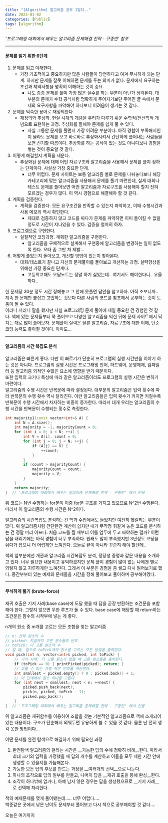 ```yaml
---
title: "[Algorithm] 알고리즘 공부 1일차.."
date: 2023-01-02
categories: [Public]
tags: [algorithm]
---
```


_'프로그래밍 대회에서 배우는 알고리즘 문제해결 전략 - 구종만' 참조_  

---

#### 문제를 읽기 위한 6단계  

1. 문제를 읽고 이해한다.  
    - 가장 기초적이고 중요하지만 많은 사람들이 당연하다고 여겨 무시하게 되는 단계. 하지만 문제를 잘못 이해하면 문제를 푸는 의미가 없다. 문제에서 요구하는 조건과 제약사항을 명확히 이해하는 것이 중요.  
        * 나도 종종 문제를 풀며 가장 많은 실수를 하는 부분이 아닌가 생각된다. 대부분의 문제가 수학 공식처럼 명확하게 주어지기보단 주어진 글 속에서 문제의 요구사항을 파악해야 하다보니 어려움이 생기는 것 같다.  
2. 문제를 익숙한 용어로 재정의한다.  
    - 재정의와 추상화. 현실 시계의 개념을 우리가 다루기 쉬운 수학적/전산학적 개념으로 표현하는 과정. 추상화를 잘해야 문제를 쉽게 풀 수 있다.  
        * 사실 그동안 문제를 풀면서 가장 어려운 부분이다. 아직 경험이 부족해서인지 몰라도 문제를 보고 바로바로 추상화시켜서 간단하게 풀어내는 사람들을 보면 신기할 따름이다. 추상화를 하는 공식이 있는 것도 아니다보니 경험을 쌓는 것이 중요할 것 같다.  
3. 어떻게 해결할지 계획을 세운다.  
    - 추상화된 문제에 대해 어떤 자료구조와 알고리즘을 사용해서 문제를 풀지 정하는 단계이다. 사실상 가장 중요한 단계.  
        * 너무 어렵다. 문제 사이트는 보통 알고리즘 별로 문제를 나눠놓다보니 해당 카테고리에 맞는 알고리즘을 사용해서 문제를 풀기 마련인데, 실제 대회나 테스트 문제를 풀어보면 어떤 알고리즘과 자료구조를 사용해야 할지 전혀 모르겠는 경우가 많다. 이 역시 경험으로 해결해야 할 것 같다.  
4. 계획을 검증한다.  
    - 계획을 검증한다. 모든 요구조건을 만족할 수 있는지 파악하고, 이때 수행시간과 사용 메모리 역시 확인한다.  
        * 제대로 검증하지 않고 코드를 짜다가 문제를 파악하면 이미 돌이킬 수 없을 정도로 시간이 지나있을 수 있다. 검증을 철저히 하자.  
5. 프로그램으로 구현한다.  
    - 실질적인 코딩과정. 계획한 알고리즘을 구현한다.  
        * 알고리즘을 구체적으로 설계해서 구현중에 알고리즘을 변경하는 일이 없도록 한다. 오타 좀 그만 쳐 제발...  
6. 어떻게 풀었는지 돌아보고, 개선할 방법이 있는지 찾아본다.  
    - 대회/테스트가 끝나고 자신의 문제풀이를 돌아보고 개선하는 과정. 실력향상을 위해선 가장 중요한 단계다.  
        * 고등학교때도 오답노트는 정말 하기 싫었는데.. 여기서도 해야한다니.. 우울하다..  


한 문제당 30분 정도 시간 정해놓고 그 안에 못풀면 답안을 참고하자. 아직 초보니까.. 계속 한 문제만 붙잡고 고민하는 것보다 다른 사람의 코드를 참조해서 공부하는 것이 도움이 될 수 있다.  
이러니 저러니 말을 했지만 사실 프로그래밍 문제 풀이에 제일 중요한 건 경험인 것 같다. 책에 있는 문제들부터 쭉 풀어보고 다양한 알고리즘을 익힌 뒤에 문제 사이트에서 닥치는 대로 많이 풀어보자. 문제풀이 실력은 물론 알고리즘, 자료구조에 대한 이해, 단순 코딩 능력도 좋아질 것이다. 아마도...  

---

#### 알고리즘의 시간 복잡도 분석  

 알고리즘은 빠른게 좋다. 다만 이 빠르기가 단순히 프로그램의 실행 시간만을 이야기 하는 것은 아니다. 프로그램의 실행 시간은 프로그래밍 언어, 하드웨어, 운영체제, 컴파일러 등 알고리즘 외적인 수많은 요소에 영향을 받기 때문이다.  
또한 입력의 크기나 특성에 따라 같은 알고리즘이라도 프로그램의 실행 시간은 변하기 마련이다.  
 알고리즘의 수행 시간은 반복문에 따라 결정된다. 대부분의 알고리즘은 입력 횟수에 따라 반복문의 수행 횟수 역시 달라진다. 이런 알고리즘들은 입력 횟수가 커지면 커질수록 반복문이 수행 시간에서 차지하는 비중이 증가한다. 따라서 대개 우리는 알고리즘의 수행 시간을 반복문이 수행되는 횟수로 측정한다.  

~~~cpp
int majority1(const vector<int>& A) {
    int N = A.size();
    int majority = -1, majorityCount = 0;
    for (int i = 0; i < N; ++i) {
        int V = A[i], count = 0;
        for (int j = 0; j < N; ++j) {
            if (A[j] == V) {
                ++count;
            }
        }
        if (count > majorityCount) {
            majorityCount = count;
            majority = V;
        }
    }
    return majority;
}  // '프로그래밍 대회에서 배우는 알고리즘 문제해결 전략 - 구종만' 에서 인용
~~~

위 코드는 N번 수행하는 for문이 이중 for문 구조를 가지고 있으므로 N^2번 수행된다. 따라서 이 알고리즘의 수행 시간은 N^2이다.  

알고리즘의 시간복잡도 분석하는건 학과 수업에서도 들었지만 여전히 헷갈리는 부분이 많다. 위 알고리즘처럼 간단한건 계산이 쉽지만 내가 무작정 휘갈겨 놓은 코드를 분석하는 건 정말 머리 아프다. 처음 코드를 짤 때부터 이를 염두에 두고 짜야하는 걸까? 이런 답을 내리기에는 아직 경험이 너무 부족하다. 원래도 많이 부족했지만 3년정도 코딩을 쉬다가 잡으니 더 어렵게만 느껴진다. 오늘로 끝이 아니라 꾸준히 해야 할텐데..  

책의 앞부분에선 개관과 알고리즘 시간복잡도 분석, 정당성 증명과 같은 내용을 소개하고 있다. 너무 필요한 내용이고 유익하겠지만 문제 풀이 경험이 많이 없는 나에겐 별로 와닿지 않고 지루하게만 느껴진다. 그래서 이 부분은 경험을 좀 쌓고 다시 읽어보기로 했다. 중간부부터 있는 예제와 문제들을 시간을 정해 풀어보고 풀이하며 공부해야겠다.  

---

#### 무식하게 풀기 (brute-force)

재귀 호출은 기저 사례(base case)에 도달 했을 때 답을 곧장 반환하는 조건문을 포함해야 한다. 그렇지 않으면 무한 루프가 돌 수 있다. base case에 해당할 때 return하는 조건문은 함수의 시작부에 넣는 게 좋다.  

n개의 원소 중 m개를 고르는 모든 조합을 찾는 알고리즘  
~~~cpp
// n: 전체 원소의 수
// picked: 지금까지 고른 원소들의 번호
// toPick: 더 고를 원소의 수
// 일 때, 앞으로 toPick개의 원소를 고르는 모든 방법을 출력한다.
void pick(int n, vector<int>& picked, int toPick) {
    // 기저 사례: 더 고를 원소가 없을 때 고른 원소들을 출력한다.
    if (toPick == 0) { printPicked(picked); return; }
    // 고를 수 있는 가장 작은 번호를 계산한다.
    int smallest = picked.empty() ? 0 : picked.back() + 1;
    // 이 단계에서 원소 하나를 고른다.
    for (int next = smallest; next < n; ++next) {
        picked.push_back(next);
        pick(n, picked, toPick - 1);
        picked.pop_back();
    } 
}  // '프로그래밍 대회에서 배우는 알고리즘 문제해결 전략 - 구종만' 에서 인용
~~~
위 알고리즘은 재귀함수를 이용하여 조합을 찾는 기본적인 알고리즘으로 책에 소개되어 있는 내용이다. 구조가 단순해서 외워두면 유용하게 쓸 수 있을 것 같다. 물론 난 전혀 생각 못한 방법이다...  

어떤 문제를 완전 탐색으로 해결하기 위해 필요한 과정  
1. 완전탐색 알고리즘의 걸리는 시간은 __가능한 답의 수에 정확히 비례__한다. 따라서 최대 크기의 입력을 가정했을 때 답의 개수를 계산하고 이들을 모두 제한 시간 안에 생성할 수 있을지를 가늠해본다.
2. 가능한 모든 답의 후보를 만드는 과정을 __여러개의 선택__으로 나눈다.
3. 하나의 조각으로 답의 일부를 만들고, 나머지 답을 __재귀 호출을 통해 완성__한다.
4. 조각이 하나밖에 없거나, 아예 남지 않은 경우는 답을 생성했으므로 __기저 사례__로 선택해 처리한다.
  
  
  
책의 예제문제를 몇개 풀어봤는데..... 너무 어렵다....  
백준같은 곳에서 낮은 난이도 문제부터 풀어보고 다시 책으로 공부해야할 것 같다....  

오늘은 여기까지  
